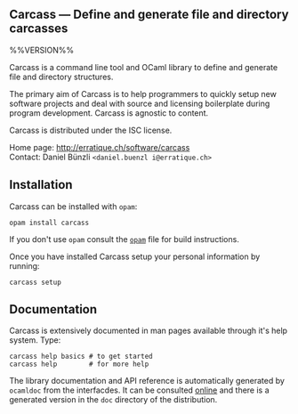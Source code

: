 Carcass — Define and generate file and directory carcasses 
-------------------------------------------------------------------------------
%%VERSION%%

Carcass is a command line tool and OCaml library to define and generate
file and directory structures. 

The primary aim of Carcass is to help programmers to quickly setup new
software projects and deal with source and licensing boilerplate
during program development. Carcass is agnostic to content.

Carcass is distributed under the ISC license.

Home page: http://erratique.ch/software/carcass  
Contact: Daniel Bünzli `<daniel.buenzl i@erratique.ch>`

## Installation

Carcass can be installed with `opam`:

    opam install carcass

If you don't use `opam` consult the [`opam`](opam) file for build
instructions.

Once you have installed Carcass setup your personal information by running:
```
carcass setup
```

## Documentation

Carcass is extensively documented in man pages available through it's help
system. Type:

```
carcass help basics # to get started
carcass help        # for more help
```

The library documentation and API reference is automatically generated
by `ocamldoc` from the interfacdes. It can be consulted [online][doc]
and there is a generated version in the `doc` directory of the
distribution.

[doc]: http://erratique.ch/software/carcass/doc




